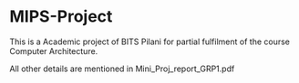 # MIPS-Project
This is a Academic project of BITS Pilani for partial fulfilment of the course Computer Architecture. 

All other details are mentioned in Mini_Proj_report_GRP1.pdf
